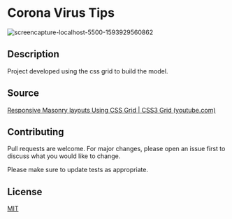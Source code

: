 # Corona Virus Tips

![screencapture-localhost-5500-1593929560862](https://user-images.githubusercontent.com/46854403/86526688-73b25080-be6d-11ea-99d1-4fa0e7ded834.png)


## Description

Project developed using the css grid to build the model.

## Source

[Responsive Masonry layouts Using CSS Grid | CSS3 Grid (youtube.com)](https://www.youtube.com/watch?v=icnZSJbNsEM&list=LLMW5CZdQTLkSrrR5PuAfL8w)


## Contributing
Pull requests are welcome. For major changes, please open an issue first to discuss what you would like to change.

Please make sure to update tests as appropriate.

## License
[MIT](https://choosealicense.com/licenses/mit/)